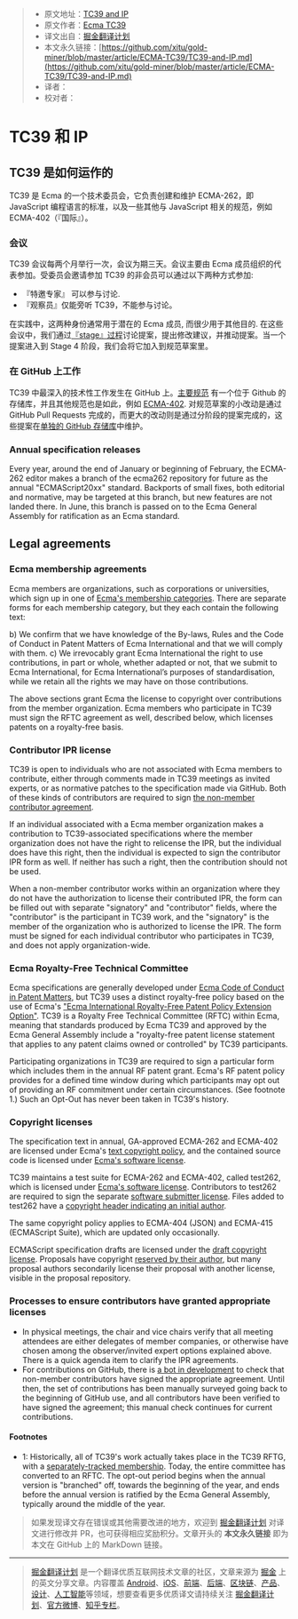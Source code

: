 > * 原文地址：[TC39 and IP](https://github.com/tc39/how-we-work/blob/master/ip.md)
> * 原文作者：[Ecma TC39](https://github.com/tc39/how-we-work)
> * 译文出自：[掘金翻译计划](https://github.com/xitu/gold-miner)
> * 本文永久链接：[https://github.com/xitu/gold-miner/blob/master/article/ECMA-TC39/TC39-and-IP.md](https://github.com/xitu/gold-miner/blob/master/article/ECMA-TC39/TC39-and-IP.md)
> * 译者：
> * 校对者：
# TC39 和 IP

## TC39 是如何运作的

TC39 是 Ecma 的一个技术委员会，它负责创建和维护 ECMA-262，即JavaScript 编程语言的标准，以及一些其他与 JavaScript 相关的规范，例如 ECMA-402（『国际』）。

### 会议

TC39 会议每两个月举行一次，会议为期三天。会议主要由 Ecma 成员组织的代表参加。受委员会邀请参加 TC39 的非会员可以通过以下两种方式参加:
- 『特邀专家』 可以参与讨论.
- 『观察员』仅能旁听 TC39，不能参与讨论。

在实践中，这两种身份通常用于潜在的 Ecma 成员, 而很少用于其他目的. 在这些会议中，我们通过[『stage』过程][1]讨论提案，提出修改建议，并推动提案。当一个提案进入到 Stage 4 阶段，我们会将它加入到规范草案里。

### 在 GitHub 上工作

TC39 中最深入的技术性工作发生在 GitHub 上。[主要规范][2] 有一个位于 Github 的存储库，并且其他规范也是如此，例如 [ECMA-402][3]. 对规范草案的小改动是通过 GitHub Pull Requests 完成的，而更大的改动则是通过分阶段的提案完成的，这些提案在[单独的 GitHub 存储库][4]中维护。

### Annual specification releases

Every year, around the end of January or beginning of February, the ECMA-262 editor makes a branch of the ecma262 repository for future as the annual "ECMAScript20xx" standard. Backports of small fixes, both editorial and normative, may be targeted at this branch, but new features are not landed there. In June, this branch is passed on to the Ecma General Assembly for ratification as an Ecma standard.

## Legal agreements

### Ecma membership agreements

Ecma members are organizations, such as corporations or
universities, which sign up in one of [Ecma's membership categories][5]. There are separate forms for each membership category, but they each contain the following text:

b) We confirm that we have knowledge of the By-laws, Rules and the
Code of Conduct in Patent Matters of Ecma International and that we
will comply with them.
c) We irrevocably grant Ecma International the right to use
contributions, in part or whole, whether adapted or not, that we
submit to Ecma International, for Ecma International’s purposes of
standardisation, while we retain all the rights we may have on those
contributions.

The above sections grant Ecma the license to copyright over contributions from the member organization. Ecma members who participate in TC39 must sign the RFTC agreement as well, described below, which licenses patents on a royalty-free basis.

### Contributor IPR license

TC39 is open to individuals who are not associated with Ecma members to contribute, either through comments made in TC39 meetings as invited experts, or as normative patches to the specification made via GitHub. Both of these kinds of contributors are required to sign [the non-member contributor agreement][6].

If an individual associated with a Ecma member organization makes a contribution to TC39-associated specifications where the member organization does not have the right to relicense the IPR, but the individual does have this right, then the individual is expected to sign the contributor IPR form as well. If neither has such a right, then the contribution should not be used.

When a non-member contributor works within an organization where they do not have the authorization to license their contributed IPR, the form can be filled out with separate "signatory" and "contributor" fields, where the "contributor" is the participant in TC39 work, and the "signatory" is the member of the organization who is authorized to license the IPR. The form must be signed for each individual contributor who participates in TC39, and does not apply organization-wide.

### Ecma Royalty-Free Technical Committee

Ecma specifications are generally developed under [Ecma Code of Conduct in Patent Matters](http://www.ecma-international.org/memento/codeofconduct.htm), but TC39 uses a distinct royalty-free policy based on the use of Ecma's ["Ecma International Royalty-Free Patent Policy Extension Option"][7]. TC39 is a Royalty Free Technical Committee (RFTC) within Ecma, meaning that standards produced by Ecma TC39 and approved by the Ecma General Assembly include a "royalty-free patent license statement that applies to any patent claims owned or controlled" by TC39 participants.

Participating organizations in TC39 are required to sign a particular form which includes them in the annual RF patent grant. Ecma's RF patent policy provides for a defined time window during which participants may opt out of providing an RF commitment under certain circumstances. (See footnote 1.) Such an Opt-Out has never been taken in TC39's history.

### Copyright licenses

The specification text in annual, GA-approved ECMA-262 and ECMA-402 are licensed under Ecma's [text copyright policy][9], and the contained source code is licensed under [Ecma's software license][10].

TC39 maintains a test suite for ECMA-262 and ECMA-402, called test262, which is licensed under [Ecma's software license][10]. Contributors to test262 are required to sign the separate [software submitter license][11]. Files added to test262 have a [copyright header indicating an initial author][12].

The same copyright policy applies to ECMA-404 (JSON) and ECMA-415 (ECMAScript Suite), which are updated only occasionally.

ECMAScript specification drafts are licensed under the [draft copyright license][14]. Proposals have copyright [reserved by their author][15], but many proposal authors secondarily license their proposal with another license, visible in the proposal repository.

### Processes to ensure contributors have granted appropriate licenses

- In physical meetings, the chair and vice chairs verify that all meeting attendees are either delegates of member companies, or otherwise have chosen among the observer/invited expert options explained above. There is a quick agenda item to clarify the IPR agreements.
- For contributions on GitHub, there is [a bot in development][13] to check that non-member contributors have signed the appropriate agreement.  Until then, the set of contributions has been manually surveyed going back to the beginning of GitHub use, and all contributors have been verified to have signed the agreement; this manual check continues for current contributions.

#### Footnotes

- 1: Historically, all of TC39's work actually takes place in the TC39 RFTG, with a [separately-tracked membership][8]. Today, the entire committee has converted to an RFTC. The opt-out period begins when the annual version is "branched" off, towards the beginning of the year, and ends before the annual version is ratified by the Ecma General Assembly, typically around the middle of the year.

[1]: https://github.com/tc39/ecma262/
[2]: https://github.com/tc39/ecma262/
[3]: https://github.com/tc39/ecma402/
[4]: https://github.com/tc39/proposals/
[5]: http://www.ecma-international.org/memento/join.htm
[6]: https://tc39.es/agreements/contributor/
[7]: https://www.ecma-international.org/memento/Policies/Ecma_Royalty-Free_Patent_Policy_Extension_Option.htm
[8]: https://www.ecma-international.org/memento/TC39-RF-TG.htm
[9]: https://www.ecma-international.org/memento/Ecma%20copyright%20faq.htm
[10]: https://www.ecma-international.org/memento/Policies/Ecma_Policy_on_Submission_Inclusion_and_Licensing_of_Software.htm
[11]: https://tc39.es/test262-cla/
[12]: https://github.com/tc39/test262/blob/master/CONTRIBUTING.md#test-case-style
[13]: https://github.com/IgnoredAmbience/tc39-bot/
[14]: https://github.com/bterlson/ecmarkup/blob/master/boilerplate/draft-copyright.html
[15]: https://github.com/bterlson/ecmarkup/blob/master/boilerplate/proposal-copyright.html

> 如果发现译文存在错误或其他需要改进的地方，欢迎到 [掘金翻译计划](https://github.com/xitu/gold-miner) 对译文进行修改并 PR，也可获得相应奖励积分。文章开头的 **本文永久链接** 即为本文在 GitHub 上的 MarkDown 链接。
---
> [掘金翻译计划](https://github.com/xitu/gold-miner) 是一个翻译优质互联网技术文章的社区，文章来源为 [掘金](https://juejin.im) 上的英文分享文章。内容覆盖 [Android](https://github.com/xitu/gold-miner#android)、[iOS](https://github.com/xitu/gold-miner#ios)、[前端](https://github.com/xitu/gold-miner#前端)、[后端](https://github.com/xitu/gold-miner#后端)、[区块链](https://github.com/xitu/gold-miner#区块链)、[产品](https://github.com/xitu/gold-miner#产品)、[设计](https://github.com/xitu/gold-miner#设计)、[人工智能](https://github.com/xitu/gold-miner#人工智能)等领域，想要查看更多优质译文请持续关注 [掘金翻译计划](https://github.com/xitu/gold-miner)、[官方微博](http://weibo.com/juejinfanyi)、[知乎专栏](https://zhuanlan.zhihu.com/juejinfanyi)。